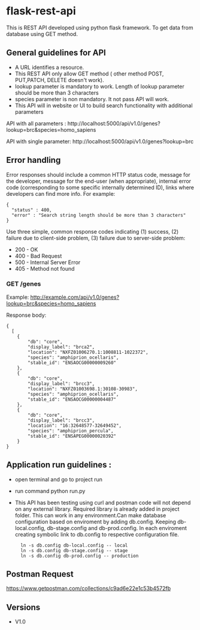 # flask-rest-api
This is REST API developed using python flask framework. To get data from database using GET method. 

## General guidelines for API 

* A URL identifies a resource.
* This REST API only allow GET method ( other method POST, PUT,PATCH, DELETE doesn't work).
* lookup parameter is mandatory to work. Length of lookup parameter should be more than 3 characters
* species parameter is non mandatory. It not pass API will work. 
* This API will in website or UI to build search functionality with additional parameters

API with all parameters : 
http://localhost:5000/api/v1.0/genes?lookup=brc&species=homo_sapiens

API with single parameter: 
http://localhost:5000/api/v1.0/genes?lookup=brc

## Error handling

Error responses should include a common HTTP status code, message for the developer, message for the end-user (when appropriate), internal error code (corresponding to some specific internally determined ID), links where developers can find more info. For example:

    {
      "status" : 400,
      "error" : "Search string length should be more than 3 characters"
    }

Use three simple, common response codes indicating (1) success, (2) failure due to client-side problem, (3) failure due to server-side problem:
* 200 - OK
* 400 - Bad Request
* 500 - Internal Server Error
* 405 - Method not found

### GET /genes

Example: http://example.com/api/v1.0/genes?lookup=brc&species=homo_sapiens

Response body:

    {
      [
        {
            "db": "core",
            "display_label": "brca2",
            "location": "NXFZ01006270.1:1008811-1022372",
            "species": "amphiprion_ocellaris",
            "stable_id": "ENSAOCG00000009260"
        },
        {
            "db": "core",
            "display_label": "brcc3",
            "location": "NXFZ01003698.1:30108-30983",
            "species": "amphiprion_ocellaris",
            "stable_id": "ENSAOCG00000004487"
        },
        {
            "db": "core",
            "display_label": "brcc3",
            "location": "16:32648577-32649452",
            "species": "amphiprion_percula",
            "stable_id": "ENSAPEG00000020392"
        }
    }


## Application run guidelines :
* open terminal and go to project run
* run command
    python run.py
* This API has been testing using curl and postman code will not depend on any external library. Required library is already added in project folder. This can work in any environment.Can make database configuration based on enviroment by adding db.config. Keeping db-local.config, db-stage.config and db-prod.config. In each enviroment creating symbolic link to db.config to respective configuration file. 

        ln -s db.config db-local.config -- local 
        ln -s db.config db-stage.config -- stage
        ln -s db.config db-prod.config -- production

## Postman Request 

https://www.getpostman.com/collections/c9ad6e22e1c53b4572fb

## Versions

* V1.0
